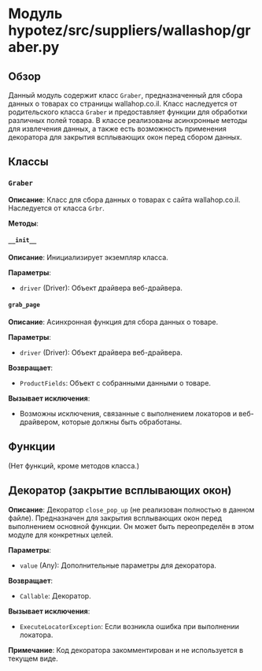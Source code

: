 # Модуль hypotez/src/suppliers/wallashop/graber.py

## Обзор

Данный модуль содержит класс `Graber`, предназначенный для сбора данных о товарах со страницы wallahop.co.il.  Класс наследуется от родительского класса `Graber` и предоставляет функции для обработки различных полей товара.  В классе реализованы асинхронные методы для извлечения данных, а также есть возможность применения декоратора для закрытия всплывающих окон перед сбором данных.


## Классы

### `Graber`

**Описание**: Класс для сбора данных о товарах с сайта wallahop.co.il. Наследуется от класса `Grbr`.

**Методы**:

#### `__init__`

**Описание**: Инициализирует экземпляр класса.

**Параметры**:
- `driver` (Driver): Объект драйвера веб-драйвера.

#### `grab_page`

**Описание**: Асинхронная функция для сбора данных о товаре.

**Параметры**:
- `driver` (Driver): Объект драйвера веб-драйвера.

**Возвращает**:
- `ProductFields`: Объект с собранными данными о товаре.

**Вызывает исключения**:
- Возможны исключения, связанные с выполнением локаторов и веб-драйвером, которые должны быть обработаны.


## Функции

(Нет функций, кроме методов класса.)


## Декоратор (закрытие всплывающих окон)

**Описание**:  Декоратор `close_pop_up` (не реализован полностью в данном файле).  Предназначен для закрытия всплывающих окон перед выполнением основной функции.  Он может быть переопределён в этом модуле для конкретных целей.


**Параметры**:
- `value` (Any):  Дополнительные параметры для декоратора.


**Возвращает**:
- `Callable`: Декоратор.


**Вызывает исключения**:
- `ExecuteLocatorException`: Если возникла ошибка при выполнении локатора.

**Примечание**: Код декоратора закомментирован и не используется в текущем виде.


```